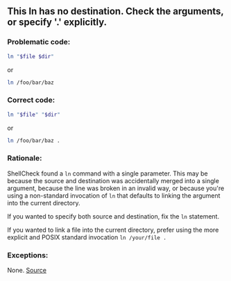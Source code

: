 ## This ln has no destination. Check the arguments, or specify '.' explicitly.

### Problematic code:

```sh
ln "$file $dir"
```

or

```sh
ln /foo/bar/baz
```

### Correct code:

```sh
ln "$file" "$dir"
```

or

```sh
ln /foo/bar/baz .
```
### Rationale:

ShellCheck found a `ln` command with a single parameter. This may be because the source and destination was accidentally merged into a single argument, because the line was broken in an invalid way, or because you're using a non-standard invocation of `ln` that defaults to linking the argument into the current directory.

If you wanted to specify both source and destination, fix the `ln` statement.

If you wanted to link a file into the current directory, prefer using the more explicit and POSIX standard invocation `ln /your/file .` 

### Exceptions:

None.
[Source](https://github.com/koalaman/shellcheck/wiki/SC2226)

